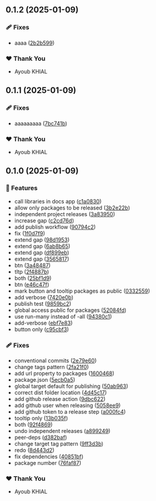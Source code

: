 ## 0.1.2 (2025-01-09)

### 🩹 Fixes

- aaaa ([2b2b599](https://github.com/ayoubkhial/nx-releases/commit/2b2b599))

### ❤️ Thank You

- Ayoub KHIAL

## 0.1.1 (2025-01-09)

### 🩹 Fixes

- aaaaaaaaa ([7bc741b](https://github.com/ayoubkhial/nx-releases/commit/7bc741b))

### ❤️ Thank You

- Ayoub KHIAL

## 0.1.0 (2025-01-09)

### 🚀 Features

- call libraries in docs app ([c1a0830](https://github.com/ayoubkhial/nx-releases/commit/c1a0830))
- allow only packages to be released ([3b2e22b](https://github.com/ayoubkhial/nx-releases/commit/3b2e22b))
- independent project releases ([3a83950](https://github.com/ayoubkhial/nx-releases/commit/3a83950))
- increase gap ([c2cd76d](https://github.com/ayoubkhial/nx-releases/commit/c2cd76d))
- add publish workflow ([90794c2](https://github.com/ayoubkhial/nx-releases/commit/90794c2))
- fix ([1f0d7f9](https://github.com/ayoubkhial/nx-releases/commit/1f0d7f9))
- extend gap ([98d1953](https://github.com/ayoubkhial/nx-releases/commit/98d1953))
- extend gap ([6ab8b65](https://github.com/ayoubkhial/nx-releases/commit/6ab8b65))
- extend gap ([df899eb](https://github.com/ayoubkhial/nx-releases/commit/df899eb))
- extend gap ([3565817](https://github.com/ayoubkhial/nx-releases/commit/3565817))
- btn ([3a48487](https://github.com/ayoubkhial/nx-releases/commit/3a48487))
- tltp ([2f4887b](https://github.com/ayoubkhial/nx-releases/commit/2f4887b))
- both ([25bf1d9](https://github.com/ayoubkhial/nx-releases/commit/25bf1d9))
- btn ([e46c47f](https://github.com/ayoubkhial/nx-releases/commit/e46c47f))
- mark button and tooltip packages as public ([0332559](https://github.com/ayoubkhial/nx-releases/commit/0332559))
- add verbose ([7420e0b](https://github.com/ayoubkhial/nx-releases/commit/7420e0b))
- publish test ([9859bc2](https://github.com/ayoubkhial/nx-releases/commit/9859bc2))
- global access public for packages ([52084fd](https://github.com/ayoubkhial/nx-releases/commit/52084fd))
- use run-many instead of -all ([94380c1](https://github.com/ayoubkhial/nx-releases/commit/94380c1))
- add-verbose ([ebf7e83](https://github.com/ayoubkhial/nx-releases/commit/ebf7e83))
- button only ([c95cbf3](https://github.com/ayoubkhial/nx-releases/commit/c95cbf3))

### 🩹 Fixes

- conventional commits ([2e79e60](https://github.com/ayoubkhial/nx-releases/commit/2e79e60))
- change tags pattern ([2fa21f0](https://github.com/ayoubkhial/nx-releases/commit/2fa21f0))
- add url property to packages ([1600468](https://github.com/ayoubkhial/nx-releases/commit/1600468))
- package.json ([5ecb0a5](https://github.com/ayoubkhial/nx-releases/commit/5ecb0a5))
- global target default for publishing ([50ab963](https://github.com/ayoubkhial/nx-releases/commit/50ab963))
- correct dist folder location ([4d45c17](https://github.com/ayoubkhial/nx-releases/commit/4d45c17))
- add github release action ([9dbc622](https://github.com/ayoubkhial/nx-releases/commit/9dbc622))
- add github user when releasing ([5058ee9](https://github.com/ayoubkhial/nx-releases/commit/5058ee9))
- add github token to a release step ([a000fc4](https://github.com/ayoubkhial/nx-releases/commit/a000fc4))
- tooltip only ([13b035f](https://github.com/ayoubkhial/nx-releases/commit/13b035f))
- both ([92f4869](https://github.com/ayoubkhial/nx-releases/commit/92f4869))
- undo independent releases ([a899249](https://github.com/ayoubkhial/nx-releases/commit/a899249))
- peer-deps ([d382baf](https://github.com/ayoubkhial/nx-releases/commit/d382baf))
- change target tag pattern ([9ff3d3b](https://github.com/ayoubkhial/nx-releases/commit/9ff3d3b))
- redo ([8d443d2](https://github.com/ayoubkhial/nx-releases/commit/8d443d2))
- fix dependencies ([40851bf](https://github.com/ayoubkhial/nx-releases/commit/40851bf))
- package number ([76faf87](https://github.com/ayoubkhial/nx-releases/commit/76faf87))

### ❤️ Thank You

- Ayoub KHIAL